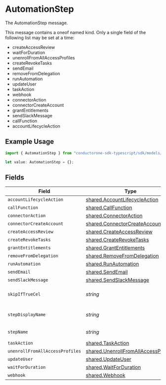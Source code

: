 # AutomationStep

The AutomationStep message.

This message contains a oneof named kind. Only a single field of the following list may be set at a time:
  - createAccessReview
  - waitForDuration
  - unenrollFromAllAccessProfiles
  - createRevokeTasks
  - sendEmail
  - removeFromDelegation
  - runAutomation
  - updateUser
  - taskAction
  - webhook
  - connectorAction
  - connectorCreateAccount
  - grantEntitlements
  - sendSlackMessage
  - callFunction
  - accountLifecycleAction


## Example Usage

```typescript
import { AutomationStep } from "conductorone-sdk-typescript/sdk/models/shared";

let value: AutomationStep = {};
```

## Fields

| Field                                                                                               | Type                                                                                                | Required                                                                                            | Description                                                                                         |
| --------------------------------------------------------------------------------------------------- | --------------------------------------------------------------------------------------------------- | --------------------------------------------------------------------------------------------------- | --------------------------------------------------------------------------------------------------- |
| `accountLifecycleAction`                                                                            | [shared.AccountLifecycleAction](../../../sdk/models/shared/accountlifecycleaction.md)               | :heavy_minus_sign:                                                                                  | N/A                                                                                                 |
| `callFunction`                                                                                      | [shared.CallFunction](../../../sdk/models/shared/callfunction.md)                                   | :heavy_minus_sign:                                                                                  | N/A                                                                                                 |
| `connectorAction`                                                                                   | [shared.ConnectorAction](../../../sdk/models/shared/connectoraction.md)                             | :heavy_minus_sign:                                                                                  | N/A                                                                                                 |
| `connectorCreateAccount`                                                                            | [shared.ConnectorCreateAccount](../../../sdk/models/shared/connectorcreateaccount.md)               | :heavy_minus_sign:                                                                                  | N/A                                                                                                 |
| `createAccessReview`                                                                                | [shared.CreateAccessReview](../../../sdk/models/shared/createaccessreview.md)                       | :heavy_minus_sign:                                                                                  | N/A                                                                                                 |
| `createRevokeTasks`                                                                                 | [shared.CreateRevokeTasks](../../../sdk/models/shared/createrevoketasks.md)                         | :heavy_minus_sign:                                                                                  | N/A                                                                                                 |
| `grantEntitlements`                                                                                 | [shared.GrantEntitlements](../../../sdk/models/shared/grantentitlements.md)                         | :heavy_minus_sign:                                                                                  | N/A                                                                                                 |
| `removeFromDelegation`                                                                              | [shared.RemoveFromDelegation](../../../sdk/models/shared/removefromdelegation.md)                   | :heavy_minus_sign:                                                                                  | N/A                                                                                                 |
| `runAutomation`                                                                                     | [shared.RunAutomation](../../../sdk/models/shared/runautomation.md)                                 | :heavy_minus_sign:                                                                                  | N/A                                                                                                 |
| `sendEmail`                                                                                         | [shared.SendEmail](../../../sdk/models/shared/sendemail.md)                                         | :heavy_minus_sign:                                                                                  | N/A                                                                                                 |
| `sendSlackMessage`                                                                                  | [shared.SendSlackMessage](../../../sdk/models/shared/sendslackmessage.md)                           | :heavy_minus_sign:                                                                                  | N/A                                                                                                 |
| `skipIfTrueCel`                                                                                     | *string*                                                                                            | :heavy_minus_sign:                                                                                  | The skipIfTrueCel field.                                                                            |
| `stepDisplayName`                                                                                   | *string*                                                                                            | :heavy_minus_sign:                                                                                  | The stepDisplayName field.                                                                          |
| `stepName`                                                                                          | *string*                                                                                            | :heavy_minus_sign:                                                                                  | The stepName field.                                                                                 |
| `taskAction`                                                                                        | [shared.TaskAction](../../../sdk/models/shared/taskaction.md)                                       | :heavy_minus_sign:                                                                                  | N/A                                                                                                 |
| `unenrollFromAllAccessProfiles`                                                                     | [shared.UnenrollFromAllAccessProfiles](../../../sdk/models/shared/unenrollfromallaccessprofiles.md) | :heavy_minus_sign:                                                                                  | N/A                                                                                                 |
| `updateUser`                                                                                        | [shared.UpdateUser](../../../sdk/models/shared/updateuser.md)                                       | :heavy_minus_sign:                                                                                  | N/A                                                                                                 |
| `waitForDuration`                                                                                   | [shared.WaitForDuration](../../../sdk/models/shared/waitforduration.md)                             | :heavy_minus_sign:                                                                                  | N/A                                                                                                 |
| `webhook`                                                                                           | [shared.Webhook](../../../sdk/models/shared/webhook.md)                                             | :heavy_minus_sign:                                                                                  | N/A                                                                                                 |